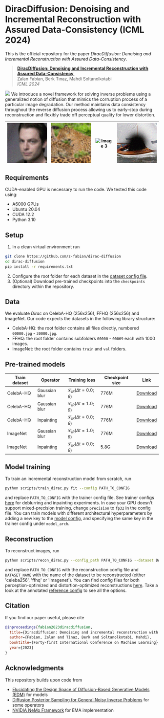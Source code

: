 # DiracDiffusion: Denoising and Incremental Reconstruction with Assured Data-Consistency (ICML 2024)

This is the official repository for the paper *DiracDiffusion: Denoising and Incremental Reconstruction with Assured Data-Consistency*.

> [**DiracDiffusion: Denoising and Incremental Reconstruction with Assured Data-Consistency**](https://openreview.net/pdf?id=ibwxzYCep9),  
> Zalan Fabian, Berk Tınaz, Mahdi Soltanolkotabi  
> *ICML 2024*  

![](assets/overview.png)
We introduce a novel framework for solving inverse problems using a generalized notion of diffusion that mimics the corruption process of a particular image degradation. Our method maintains data consistency throughout the reverse
diffusion process allowing us to early-stop during reconstruction and flexibly trade off perceptual quality for lower distortion.

| ![Image 1](assets/deblur_celeba256.gif) | ![Image 2](assets/deblur_imagenet.gif) | ![Image 3](assets/inpaint_celeba256.gif) | ![Image 4](assets/inpaint_imagenet.gif) |
|:-----------------------------------:|:-----------------------------------:|:-----------------------------------:|:-----------------------------------:|


## Requirements

CUDA-enabled GPU is necessary to run the code. We tested this code using:
- A6000 GPUs
- Ubuntu 20.04
- CUDA 12.2
- Python 3.10

## Setup
1. In a clean virtual environment run
```bash
git clone https://github.com/z-fabian/dirac-diffusion
cd dirac-diffusion
pip install -r requirements.txt
```
2. Configure the root folder for each dataset in the [dataset config file](configs/data/dataset_config.yaml).
3. (Optional) Download pre-trained checkpoints into the `checkpoints` directory within the repository.

## Data
We evaluate *Dirac* on CelebA-HQ (256x256), FFHQ (256x256) and ImageNet. Our code expects the datasets in the following library structure:
- CelebA-HQ: the root folder contains all files directly, numbered `00000.jpg` - `30000.jpg`.
- FFHQ: the root folder contains subfolders `00000` - `00069` each with 1000 images. 
- ImageNet: the root folder contains `train` and `val` folders.

## Pre-trained models
| Train dataset      | Operator   | Training loss  | Checkpoint size | Link |
| ------------ | ---------- | -------------- | --------------- | ---- |
| CelebA-HQ | Gaussian blur | $\mathcal{L}_{IR}(\Delta t=0.0; \theta)$     | 776M           | [Download](https://drive.google.com/file/d/1dWAr4tsfmOcKOH3MfRH0oRx9nrxbr5ld/view?usp=sharing) |
| CelebA-HQ | Gaussian blur | $\mathcal{L}_{IR}(\Delta t=1.0; \theta)$       | 776M            | [Download](https://drive.google.com/file/d/14byEkxJrJF-R96ujvzCElKxLruw-zRTk/view?usp=sharing) |
| CelebA-HQ | Inpainting   | $\mathcal{L}_{IR}(\Delta t=0.0; \theta)$         | 776M            | [Download](https://drive.google.com/file/d/1ZDrI8_2H7KCTvBCpteNnLHuSUq9ZEfH-/view?usp=sharing) |
| ImageNet | Gaussian blur   | $\mathcal{L}_{IR}(\Delta t=1.0; \theta)$         | 776M           | [Download](https://drive.google.com/file/d/1kxyHdV_cddg8TeuwOjS89KOW_SWVEgAZ/view?usp=sharing) |
| ImageNet| Inpainting | $\mathcal{L}_{IR}(\Delta t=0.0; \theta)$     | 5.8G            | [Download](https://drive.google.com/file/d/1vxfq7K9By_gVx9grcO3AFVb5D0IdGhCY/view?usp=sharing) |

## Model training
To train an incremental reconstruction model from scratch, run
```bash
python scripts/train_dirac.py fit --config PATH_TO_CONFIG
```
and replace `PATH_TO_CONFIG` with the trainer config file. See trainer configs [here](configs/trainer) for deblurring and inpainting experiments. In case your GPU doesn't support mixed-precision training, change `precision` to `fp32` in the config file. You can train models with different architectural hyperparameters by adding a new key to the [model config](configs/models/models.yaml), and specifying the same key in the trainer config under `model_arch`.

## Reconstruction
To reconstruct images, run
```bash
python scripts/recon_dirac.py --config_path PATH_TO_CONFIG --dataset DATASET_NAME
```
and replace `PATH_TO_CONFIG` with the reconstruction config file and `DATASET_NAME` with the name of the dataset to be reconstructed (either 'celeba256', 'ffhq' or 'imagenet'). You can find config files for both perception-optimized and distortion-optimized reconstructions [here](configs/reconstruction). Take a look at the annotated [reference config](configs/reconstruction/recon_template.yaml) to see all the options. 

## Citation

If you find our paper useful, please cite

```bibtex
@inproceedings{fabian2023diracdiffusion,
  title={Diracdiffusion: Denoising and incremental reconstruction with assured data-consistency},
  author={Fabian, Zalan and Tinaz, Berk and Soltanolkotabi, Mahdi},
  booktitle={Forty-first International Conference on Machine Learning},
  year={2023}
}
```

## Acknowledgments
This repository builds upon code from
- [Elucidating the Design Space of Diffusion-Based Generative Models (EDM)](https://github.com/NVlabs/edm) for models
- [Diffusion Posterior Sampling for General Noisy Inverse Problems](https://github.com/DPS2022/diffusion-posterior-sampling) for some operators
- [NVIDIA NeMo Framework](https://github.com/NVIDIA/NeMo/tree/main) for EMA implementation
